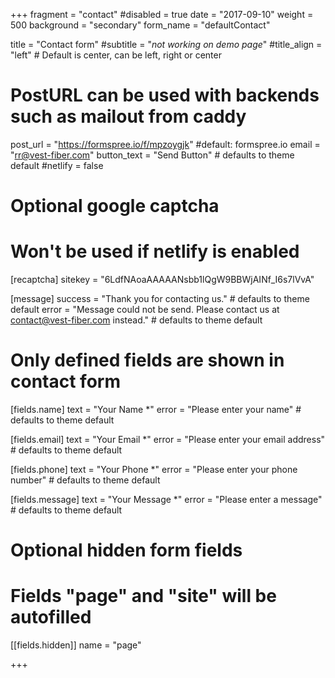 +++
fragment = "contact"
#disabled = true
date = "2017-09-10"
weight = 500
background = "secondary"
form_name = "defaultContact"

title = "Contact form"
#subtitle  = "*not working on demo page*"
#title_align = "left" # Default is center, can be left, right or center

# PostURL can be used with backends such as mailout from caddy
post_url = "https://formspree.io/f/mpzoygjk" #default: formspree.io
email = "rr@vest-fiber.com"
button_text = "Send Button" # defaults to theme default
#netlify = false

# Optional google captcha
# Won't be used if netlify is enabled
[recaptcha]
  sitekey = "6LdfNAoaAAAAANsbb1lQgW9BBWjAINf_I6s7lVvA"

[message]
  success = "Thank you for contacting us." # defaults to theme default
  error = "Message could not be send. Please contact us at contact@vest-fiber.com instead." # defaults to theme default

# Only defined fields are shown in contact form
[fields.name]
  text = "Your Name *"
  error = "Please enter your name" # defaults to theme default

[fields.email]
  text = "Your Email *"
  error = "Please enter your email address" # defaults to theme default

[fields.phone]
  text = "Your Phone *"
  error = "Please enter your phone number" # defaults to theme default

[fields.message]
  text = "Your Message *"
  error = "Please enter a message" # defaults to theme default

# Optional hidden form fields
# Fields "page" and "site" will be autofilled
[[fields.hidden]]
  name = "page"

+++
